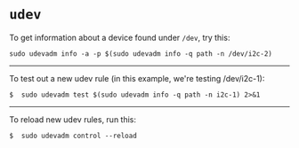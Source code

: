 # `udev`

To get information about a device found under `/dev`, try this:


```
sudo udevadm info -a -p $(sudo udevadm info -q path -n /dev/i2c-2)
```


---


To test out a new udev rule (in this example, we're testing /dev/i2c-1):


`$	sudo udevadm test $(sudo udevadm info -q path -n i2c-1) 2>&1`


---


To reload new udev rules, run this:


`$	sudo udevadm control --reload`
